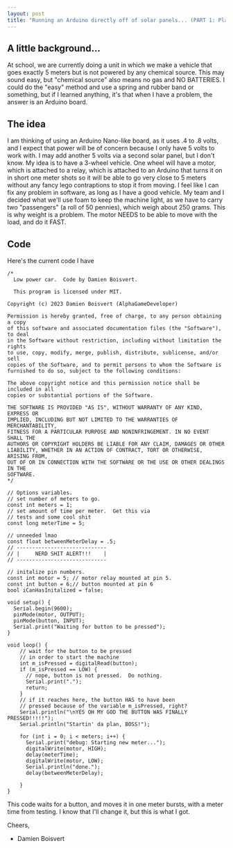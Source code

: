 ```yaml
---
layout: post
title: "Running an Arduino directly off of solar panels... (PART 1: Planning)"
---
```

<!-- wp:heading -->
<h2 class="wp-block-heading">A little background...</h2>
<!-- /wp:heading -->

<!-- wp:paragraph -->
<p>At school, we are currently doing a unit in which we make a vehicle that goes exactly 5 meters but is not powered by any chemical source.  This may sound easy, but "chemical source" also means no gas and NO BATTERIES.  I could do the "easy" method and use a spring and rubber band or something, but if I learned anything, it's that when I have a problem, the answer is an Arduino board.</p><!--more-->
<!-- /wp:paragraph -->

<!-- wp:heading -->
<h2 class="wp-block-heading">The idea</h2>
<!-- /wp:heading -->

<!-- wp:paragraph -->
<p>I am thinking of using an Arduino Nano-like board, as it uses .4 to .8 volts, and I expect that power will be of concern because I only have 5 volts to work with.  I may add another 5 volts via a second solar panel, but I don't know.  My idea is to have a 3-wheel vehicle.  One wheel will have a motor, which is attached to a relay, which is attached to an Arduino that turns it on in short one meter shots so it will be able to go very close to 5 meters without any fancy lego contraptions to stop it from moving.  I feel like I can fix any problem in software, as long as I have a good vehicle.  My team and I decided what we'll use foam to keep the machine light, as we have to carry two "passengers" (a roll of 50 pennies), which weigh about 250 grams.  This is why weight is a problem.  The motor NEEDS to be able to move with the load, and do it FAST.</p>
<!-- /wp:paragraph -->

<!-- wp:heading -->
<h2 class="wp-block-heading">Code</h2>
<!-- /wp:heading -->

<!-- wp:paragraph -->
<p>Here's the current code I have</p>
<!-- /wp:paragraph -->

<!-- wp:code -->
<pre class="wp-block-code"><code>/*
  Low power car.  Code by Damien Boisvert.
  
  This program is licensed under MIT.

Copyright (c) 2023 Damien Boisvert (AlphaGameDeveloper)

Permission is hereby granted, free of charge, to any person obtaining a copy
of this software and associated documentation files (the "Software"), to deal
in the Software without restriction, including without limitation the rights
to use, copy, modify, merge, publish, distribute, sublicense, and/or sell
copies of the Software, and to permit persons to whom the Software is
furnished to do so, subject to the following conditions:

The above copyright notice and this permission notice shall be included in all
copies or substantial portions of the Software.

THE SOFTWARE IS PROVIDED "AS IS", WITHOUT WARRANTY OF ANY KIND, EXPRESS OR
IMPLIED, INCLUDING BUT NOT LIMITED TO THE WARRANTIES OF MERCHANTABILITY,
FITNESS FOR A PARTICULAR PURPOSE AND NONINFRINGEMENT. IN NO EVENT SHALL THE
AUTHORS OR COPYRIGHT HOLDERS BE LIABLE FOR ANY CLAIM, DAMAGES OR OTHER
LIABILITY, WHETHER IN AN ACTION OF CONTRACT, TORT OR OTHERWISE, ARISING FROM,
OUT OF OR IN CONNECTION WITH THE SOFTWARE OR THE USE OR OTHER DEALINGS IN THE
SOFTWARE.
*/

// Options variables.
// set number of meters to go.
const int meters = 1;
// set amount of time per meter.  Get this via
// tests and some cool shit
const long meterTime = 5;

// unneeded lmao
const float betweenMeterDelay = .5;
// -----------------------------
// |     NERD SHIT ALERT!!!    |
// -----------------------------

// initalize pin numbers.
const int motor = 5; // motor relay mounted at pin 5.
const int button = 6;// button mounted at pin 6
bool iCanHasInitalized = false;

void setup() {
  Serial.begin(9600);
  pinMode(motor, OUTPUT);
  pinMode(button, INPUT);
  Serial.print("Waiting for button to be pressed");
}

void loop() {
    // wait for the button to be pressed
    // in order to start the machine
    int m_isPressed = digitalRead(button);
    if (m_isPressed == LOW) {
      // nope, button is not pressed.  Do nothing.
      Serial.print(".");
      return;
    }
    // if it reaches here, the button HAS to have been
    // pressed because of the variable m_isPressed, right?
    Serial.println("\nYES OH MY GOD THE BUTTON WAS FINALLY PRESSED!!!!!");
    Serial.println("Startin' da plan, BOSS!");
    
    for (int i = 0; i &lt; meters; i++) {
      Serial.print("debug: Starting new meter...");
      digitalWrite(motor, HIGH);
      delay(meterTime);
      digitalWrite(motor, LOW);
      Serial.println("done.");
      delay(betweenMeterDelay);
      
    }
}</code></pre>
<!-- /wp:code -->

<!-- wp:paragraph -->
<p>This code waits for a button, and moves it in one meter bursts, with a meter time from testing.  I know that I'll change it, but this is what I got.</p>
<!-- /wp:paragraph -->

<!-- wp:paragraph -->
<p>Cheers,</p>
<!-- /wp:paragraph -->

<!-- wp:list -->
<ul><!-- wp:list-item -->
<li>Damien Boisvert</li>
<!-- /wp:list-item --></ul>
<!-- /wp:list -->